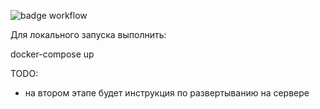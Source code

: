 ![badge workflow](https://github.com/keplian/foodgram-project-react/actions/workflows/final_workflow.yml/badge.svg)


Для локального запуска выполнить:

docker-compose up

TODO:
 - на втором этапе будет инструкция по развертыванию на сервере
